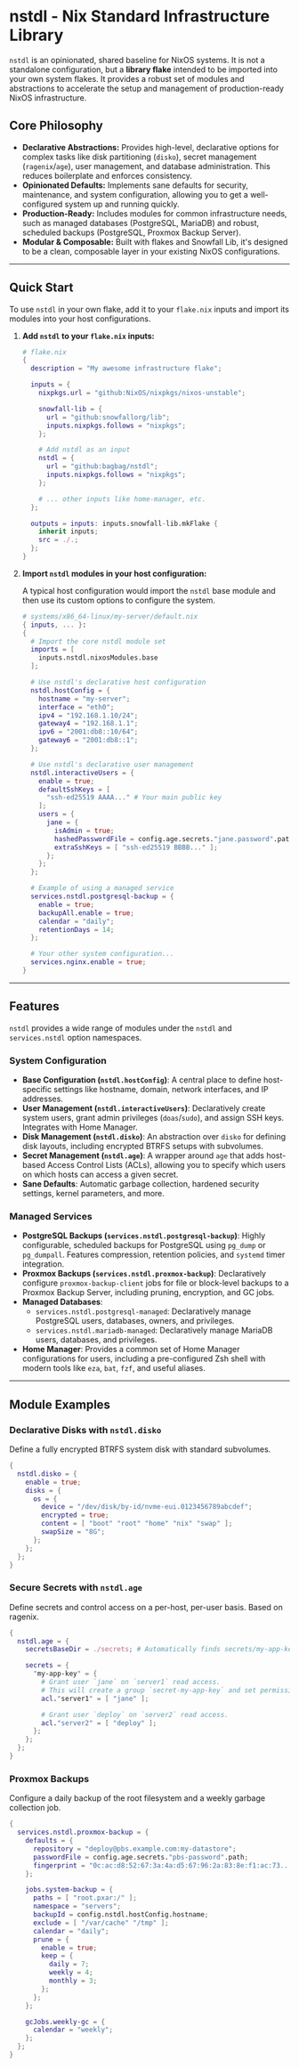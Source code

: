 # nstdl - Nix Standard Infrastructure Library

`nstdl` is an opinionated, shared baseline for NixOS systems. It is not a standalone configuration, but a **library flake** intended to be imported into your own system flakes. It provides a robust set of modules and abstractions to accelerate the setup and management of production-ready NixOS infrastructure.

## Core Philosophy

- **Declarative Abstractions:** Provides high-level, declarative options for complex tasks like disk partitioning (`disko`), secret management (`ragenix`/`age`), user management, and database administration. This reduces boilerplate and enforces consistency.
- **Opinionated Defaults:** Implements sane defaults for security, maintenance, and system configuration, allowing you to get a well-configured system up and running quickly.
- **Production-Ready:** Includes modules for common infrastructure needs, such as managed databases (PostgreSQL, MariaDB) and robust, scheduled backups (PostgreSQL, Proxmox Backup Server).
- **Modular & Composable:** Built with flakes and Snowfall Lib, it's designed to be a clean, composable layer in your existing NixOS configurations.

---

## Quick Start

To use `nstdl` in your own flake, add it to your `flake.nix` inputs and import its modules into your host configurations.

1.  **Add `nstdl` to your `flake.nix` inputs:**

    ```nix
    # flake.nix
    {
      description = "My awesome infrastructure flake";

      inputs = {
        nixpkgs.url = "github:NixOS/nixpkgs/nixos-unstable";

        snowfall-lib = {
          url = "github:snowfallorg/lib";
          inputs.nixpkgs.follows = "nixpkgs";
        };

        # Add nstdl as an input
        nstdl = {
          url = "github:bagbag/nstdl";
          inputs.nixpkgs.follows = "nixpkgs";
        };

        # ... other inputs like home-manager, etc.
      };

      outputs = inputs: inputs.snowfall-lib.mkFlake {
        inherit inputs;
        src = ./.;
      };
    }
    ```

2.  **Import `nstdl` modules in your host configuration:**

    A typical host configuration would import the `nstdl` base module and then use its custom options to configure the system.

    ```nix
    # systems/x86_64-linux/my-server/default.nix
    { inputs, ... }:
    {
      # Import the core nstdl module set
      imports = [
        inputs.nstdl.nixosModules.base
      ];

      # Use nstdl's declarative host configuration
      nstdl.hostConfig = {
        hostname = "my-server";
        interface = "eth0";
        ipv4 = "192.168.1.10/24";
        gateway4 = "192.168.1.1";
        ipv6 = "2001:db8::10/64";
        gateway6 = "2001:db8::1";
      };

      # Use nstdl's declarative user management
      nstdl.interactiveUsers = {
        enable = true;
        defaultSshKeys = [
          "ssh-ed25519 AAAA..." # Your main public key
        ];
        users = {
          jane = {
            isAdmin = true;
            hashedPasswordFile = config.age.secrets."jane.password".path;
            extraSshKeys = [ "ssh-ed25519 BBBB..." ];
          };
        };
      };

      # Example of using a managed service
      services.nstdl.postgresql-backup = {
        enable = true;
        backupAll.enable = true;
        calendar = "daily";
        retentionDays = 14;
      };

      # Your other system configuration...
      services.nginx.enable = true;
    }
    ```

---

## Features

`nstdl` provides a wide range of modules under the `nstdl` and `services.nstdl` option namespaces.

### System Configuration

- **Base Configuration (`nstdl.hostConfig`)**: A central place to define host-specific settings like hostname, domain, network interfaces, and IP addresses.
- **User Management (`nstdl.interactiveUsers`)**: Declaratively create system users, grant admin privileges (`doas`/`sudo`), and assign SSH keys. Integrates with Home Manager.
- **Disk Management (`nstdl.disko`)**: An abstraction over `disko` for defining disk layouts, including encrypted BTRFS setups with subvolumes.
- **Secret Management (`nstdl.age`)**: A wrapper around `age` that adds host-based Access Control Lists (ACLs), allowing you to specify which users on which hosts can access a given secret.
- **Sane Defaults**: Automatic garbage collection, hardened security settings, kernel parameters, and more.

### Managed Services

- **PostgreSQL Backups (`services.nstdl.postgresql-backup`)**: Highly configurable, scheduled backups for PostgreSQL using `pg_dump` or `pg_dumpall`. Features compression, retention policies, and `systemd` timer integration.
- **Proxmox Backups (`services.nstdl.proxmox-backup`)**: Declaratively configure `proxmox-backup-client` jobs for file or block-level backups to a Proxmox Backup Server, including pruning, encryption, and GC jobs.
- **Managed Databases**:
  - `services.nstdl.postgresql-managed`: Declaratively manage PostgreSQL users, databases, owners, and privileges.
  - `services.nstdl.mariadb-managed`: Declaratively manage MariaDB users, databases, and privileges.
- **Home Manager**: Provides a common set of Home Manager configurations for users, including a pre-configured Zsh shell with modern tools like `eza`, `bat`, `fzf`, and useful aliases.

---

## Module Examples

### Declarative Disks with `nstdl.disko`

Define a fully encrypted BTRFS system disk with standard subvolumes.

```nix
{
  nstdl.disko = {
    enable = true;
    disks = {
      os = {
        device = "/dev/disk/by-id/nvme-eui.0123456789abcdef";
        encrypted = true;
        content = [ "boot" "root" "home" "nix" "swap" ];
        swapSize = "8G";
      };
    };
  };
}
```

### Secure Secrets with `nstdl.age`

Define secrets and control access on a per-host, per-user basis. Based on ragenix.

```nix
{
  nstdl.age = {
    secretsBaseDir = ./secrets; # Automatically finds secrets/my-app-key.age

    secrets = {
      "my-app-key" = {
        # Grant user `jane` on `server1` read access.
        # This will create a group `secret-my-app-key` and set permissions.
        acl."server1" = [ "jane" ];

        # Grant user `deploy` on `server2` read access.
        acl."server2" = [ "deploy" ];
      };
    };
  };
}
```

### Proxmox Backups

Configure a daily backup of the root filesystem and a weekly garbage collection job.

```nix
{
  services.nstdl.proxmox-backup = {
    defaults = {
      repository = "deploy@pbs.example.com:my-datastore";
      passwordFile = config.age.secrets."pbs-password".path;
      fingerprint = "0c:ac:d8:52:67:3a:4a:d5:67:96:2a:83:8e:f1:ac:73...";
    };

    jobs.system-backup = {
      paths = [ "root.pxar:/" ];
      namespace = "servers";
      backupId = config.nstdl.hostConfig.hostname;
      exclude = [ "/var/cache" "/tmp" ];
      calendar = "daily";
      prune = {
        enable = true;
        keep = {
          daily = 7;
          weekly = 4;
          monthly = 3;
        };
      };
    };

    gcJobs.weekly-gc = {
      calendar = "weekly";
    };
  };
}
```
